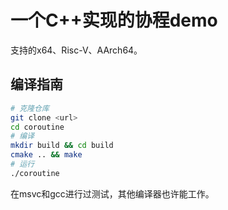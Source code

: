 # 一个C++实现的协程demo

支持的x64、Risc-V、AArch64。
## 编译指南
```bash
# 克隆仓库
git clone <url>
cd coroutine
# 编译
mkdir build && cd build
cmake .. && make
# 运行
./coroutine
```
在msvc和gcc进行过测试，其他编译器也许能工作。
